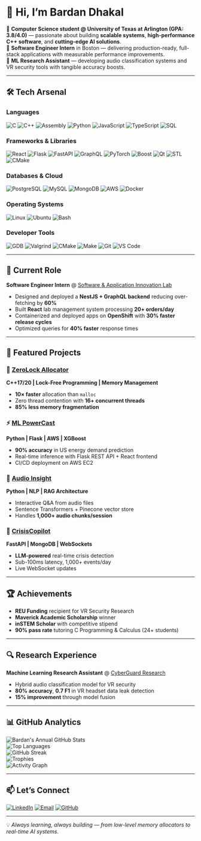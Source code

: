 # 👋 Hi, I’m Bardan Dhakal

🚀 **Computer Science student @ University of Texas at Arlington (GPA: 3.8/4.0)** — passionate about building **scalable systems**, **high-performance C++ software**, and **cutting-edge AI solutions**.  
💼 **Software Engineer Intern** in Boston — delivering production-ready, full-stack applications with measurable performance improvements.  
🔬 **ML Research Assistant** — developing audio classification systems and VR security tools with tangible accuracy boosts.

---

## 🛠 Tech Arsenal

### **Languages**
![C](https://img.shields.io/badge/C-00599C?style=for-the-badge&logo=c&logoColor=white)
![C++](https://img.shields.io/badge/C++-00599C?style=for-the-badge&logo=cplusplus&logoColor=white)
![Assembly](https://img.shields.io/badge/Assembly-6E4C13?style=for-the-badge&logoColor=white)
![Python](https://img.shields.io/badge/Python-3776AB?style=for-the-badge&logo=python&logoColor=white)
![JavaScript](https://img.shields.io/badge/JavaScript-F7DF1E?style=for-the-badge&logo=javascript&logoColor=black)
![TypeScript](https://img.shields.io/badge/TypeScript-007ACC?style=for-the-badge&logo=typescript&logoColor=white)
![SQL](https://img.shields.io/badge/SQL-336791?style=for-the-badge&logo=postgresql&logoColor=white)

### **Frameworks & Libraries**
![React](https://img.shields.io/badge/React-20232A?style=for-the-badge&logo=react&logoColor=61DAFB)
![Flask](https://img.shields.io/badge/Flask-000000?style=for-the-badge&logo=flask&logoColor=white)
![FastAPI](https://img.shields.io/badge/FastAPI-005571?style=for-the-badge&logo=fastapi)
![GraphQL](https://img.shields.io/badge/GraphQL-E10098?style=for-the-badge&logo=graphql&logoColor=white)
![PyTorch](https://img.shields.io/badge/PyTorch-EE4C2C?style=for-the-badge&logo=pytorch&logoColor=white)
![Boost](https://img.shields.io/badge/Boost-FF9900?style=for-the-badge&logo=cplusplus&logoColor=white)
![Qt](https://img.shields.io/badge/Qt-41CD52?style=for-the-badge&logo=qt&logoColor=white)
![STL](https://img.shields.io/badge/STL-00599C?style=for-the-badge&logo=cplusplus&logoColor=white)
![CMake](https://img.shields.io/badge/CMake-064F8C?style=for-the-badge&logo=cmake&logoColor=white)


### **Databases & Cloud**
![PostgreSQL](https://img.shields.io/badge/PostgreSQL-336791?style=for-the-badge&logo=postgresql&logoColor=white)
![MySQL](https://img.shields.io/badge/MySQL-005C84?style=for-the-badge&logo=mysql&logoColor=white)
![MongoDB](https://img.shields.io/badge/MongoDB-4EA94B?style=for-the-badge&logo=mongodb&logoColor=white)
![AWS](https://img.shields.io/badge/AWS-232F3E?style=for-the-badge&logo=amazon-aws&logoColor=white)
![Docker](https://img.shields.io/badge/Docker-2496ED?style=for-the-badge&logo=docker&logoColor=white)

### **Operating Systems**
![Linux](https://img.shields.io/badge/Linux-FCC624?style=for-the-badge&logo=linux&logoColor=black)
![Ubuntu](https://img.shields.io/badge/Ubuntu-E95420?style=for-the-badge&logo=ubuntu&logoColor=white)
![Bash](https://img.shields.io/badge/Bash-4EAA25?style=for-the-badge&logo=gnubash&logoColor=white)


### **Developer Tools**
![GDB](https://img.shields.io/badge/GDB-FF6F00?style=for-the-badge&logo=gnu&logoColor=white)
![Valgrind](https://img.shields.io/badge/Valgrind-4E4E4E?style=for-the-badge&logo=valgrind&logoColor=white)
![CMake](https://img.shields.io/badge/CMake-064F8C?style=for-the-badge&logo=cmake&logoColor=white)
![Make](https://img.shields.io/badge/Make-1793D1?style=for-the-badge&logo=gnu&logoColor=white)
![Git](https://img.shields.io/badge/Git-F05032?style=for-the-badge&logo=git&logoColor=white)
![VS Code](https://img.shields.io/badge/VS_Code-007ACC?style=for-the-badge&logo=visualstudiocode&logoColor=white)

---

## 💼 Current Role
**Software Engineer Intern** @ [Software & Application Innovation Lab](https://github.com/hicsail)
- Designed and deployed a **NestJS + GraphQL backend** reducing over-fetching by **60%**
- Built **React** lab management system processing **20+ orders/day**
- Containerized and deployed apps on **OpenShift** with **30% faster release cycles**
- Optimized queries for **40% faster** response times

---

## 🔬 Featured Projects

### 🚀 [ZeroLock Allocator](https://github.com/bardan-dhakal/ZeroLock-Allocator)  
**C++17/20 | Lock-Free Programming | Memory Management**
- **10× faster** allocation than `malloc`
- Zero thread contention with **16+ concurrent threads**
- **85% less memory fragmentation**

### ⚡ [ML PowerCast](https://github.com/bardan-dhakal/ML-PowerCast)  
**Python | Flask | AWS | XGBoost**
- **90% accuracy** in US energy demand prediction
- Real-time inference with Flask REST API + React frontend
- CI/CD deployment on AWS EC2

### 🎵 [Audio Insight](https://github.com/bardan-dhakal/audio-insight)  
**Python | NLP | RAG Architecture**
- Interactive Q&A from audio files
- Sentence Transformers + Pinecone vector store
- Handles **1,000+ audio chunks/session**

### 🚨 [CrisisCopilot](https://github.com/bardan-dhakal)  
**FastAPI | MongoDB | WebSockets**
- **LLM-powered** real-time crisis detection
- Sub-100ms latency, 1,000+ events/day
- Live WebSocket updates

---

## 🏆 Achievements
- **REU Funding** recipient for VR Security Research  
- **Maverick Academic Scholarship** winner  
- **inSTEM Scholar** with competitive stipend  
- **90% pass rate** tutoring C Programming & Calculus (24+ students)

---

## 🔍 Research Experience
**Machine Learning Research Assistant** @ [CyberGuard Research](https://fhshezan.github.io/cgrl.html)  
- Hybrid audio classification model for VR security  
- **80% accuracy**, **0.7 F1** in VR headset data leak detection  
- **15% improvement** through model fusion

---

## 📊 GitHub Analytics

![Bardan's Annual GitHub Stats](https://github-readme-stats.vercel.app/api?username=bardan-dhakal&show_icons=true&theme=tokyonight&count_private=true&include_all_commits=true&cache_seconds=86400&refresh)  
![Top Languages](https://github-readme-stats.vercel.app/api/top-langs/?username=bardan-dhakal&layout=compact&theme=tokyonight&langs_count=8&cache_seconds=86400&refresh)  
![GitHub Streak](https://streak-stats.demolab.com/?user=bardan-dhakal&theme=tokyonight&hide_border=true&mode=weekly)  
![Trophies](https://github-profile-trophy.vercel.app/?username=bardan-dhakal&theme=tokyonight&no-frame=true&column=4&margin-w=15&margin-h=15)  
![Activity Graph](https://github-readme-activity-graph.vercel.app/graph?username=bardan-dhakal&theme=tokyo-night&hide_border=true)

---

## 📫 Let’s Connect
[![LinkedIn](https://img.shields.io/badge/LinkedIn-0077B5?style=for-the-badge&logo=linkedin&logoColor=white)](https://linkedin.com/in/bardan-dhakal)
[![Email](https://img.shields.io/badge/Email-D14836?style=for-the-badge&logo=gmail&logoColor=white)](mailto:bardandhakal2@gmail.com)
[![GitHub](https://img.shields.io/badge/GitHub-100000?style=for-the-badge&logo=github&logoColor=white)](https://github.com/bardan-dhakal)

---

💡 *Always learning, always building — from low-level memory allocators to real-time AI systems.*
